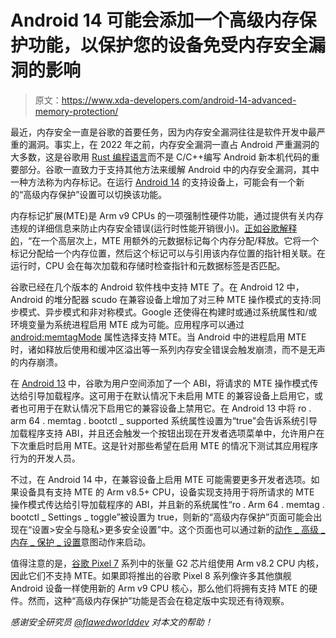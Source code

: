 # Android 14 可能会添加一个高级内存保护功能，以保护您的设备免受内存安全漏洞的影响

> 原文：<https://www.xda-developers.com/android-14-advanced-memory-protection/>

最近，内存安全一直是谷歌的首要任务，因为内存安全漏洞往往是软件开发中最严重的漏洞。事实上，在 2022 年之前，内存安全漏洞一直占 Android 严重漏洞的大多数，这是谷歌用 [Rust 编程语言](https://www.xda-developers.com/google-developing-android-rust/)而不是 C/C++编写 Android 新本机代码的重要部分。谷歌一直致力于支持其他方法来缓解 Android 中的内存安全漏洞，其中一种方法称为内存标记。在运行 [Android 14](https://www.xda-developers.com/android-14) 的支持设备上，可能会有一个新的“高级内存保护”设置可以切换该功能。

内存标记扩展(MTE)是 Arm v9 CPUs 的一项强制性硬件功能，通过提供有关内存违规的详细信息来防止内存安全错误(运行时性能开销很小)。[正如谷歌解释的](https://source.android.com/docs/security/test/memory-safety/arm-mte)，“在一个高层次上，MTE 用额外的元数据标记每个内存分配/释放。它将一个标记分配给一个内存位置，然后这个标记可以与引用该内存位置的指针相关联。在运行时，CPU 会在每次加载和存储时检查指针和元数据标签是否匹配。

谷歌已经在几个版本的 Android 软件栈中支持 MTE 了。在 Android 12 中，Android 的堆分配器 scudo 在兼容设备上增加了对三种 MTE 操作模式的支持:同步模式、异步模式和非对称模式。Google 还使得在构建时或通过系统属性和/或环境变量为系统进程启用 MTE 成为可能。应用程序可以通过 [android:memtagMode](https://developer.android.com/reference/android/R.attr#memtagMode) 属性选择支持 MTE。当 Android 中的进程启用 MTE 时，诸如释放后使用和缓冲区溢出等一系列内存安全错误会触发崩溃，而不是无声的内存崩溃。

在 [Android 13](https://www.xda-developers.com/android-13) 中，谷歌为用户空间添加了一个 ABI，将请求的 MTE 操作模式传达给引导加载程序。这可用于在默认情况下未启用 MTE 的兼容设备上启用它，或者也可用于在默认情况下启用它的兼容设备上禁用它。在 Android 13 中将 ro . arm 64 . memtag . bootctl _ supported 系统属性设置为“true”会告诉系统引导加载程序支持 ABI，并且还会触发一个按钮出现在开发者选项菜单中，允许用户在下次重启时启用 MTE。这是针对那些希望在启用 MTE 的情况下测试其应用程序行为的开发人员。

不过，在 Android 14 中，在兼容设备上启用 MTE 可能需要更多开发者选项。如果设备具有支持 MTE 的 Arm v8.5+ CPU，设备实现支持用于将所请求的 MTE 操作模式传达给引导加载程序的 ABI，并且新的系统属性“ro . Arm 64 . memtag . bootctl _ Settings _ toggle”被设置为 true，则新的“高级内存保护”页面可能会出现在“设置>安全与隐私>更多安全设置”中。这个页面也可以通过新的[动作 _ 高级 _ 内存 _ 保护 _ 设置](https://developer.android.com/reference/android/provider/Settings#ACTION_ADVANCED_MEMORY_PROTECTION_SETTINGS)意图动作来启动。

值得注意的是，[谷歌 Pixel 7](https://forum.xda-developers.com/f/google-pixel-7.12607/) 系列中的张量 G2 芯片组使用 Arm v8.2 CPU 内核，因此它们不支持 MTE。如果即将推出的谷歌 Pixel 8 系列像许多其他旗舰 Android 设备一样使用新的 Arm v9 CPU 核心，那么他们将拥有支持 MTE 的硬件。然而，这种“高级内存保护”功能是否会在稳定版中实现还有待观察。

*感谢安全研究员 [@flawedworlddev](https://twitter.com/flawedworlddev) 对本文的帮助！*
